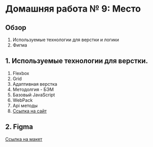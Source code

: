 # Домашняя работа № 9: Место

## Обзор

1. Используемые технологии для верстки и логики
2. Фигма

## 1. Используемые технологии для верстки.

1. Flexbox
2. Grid
3. Адаптивная верстка
4. Методолгия - БЭМ
5. Базовый JavaScript
6. WebPack
7. Api методы
8. [Ссылка на сайт](https://morphinemeplz.github.io/mesto/)

## 2. Figma

[Ссылка на макет](https://www.figma.com/file/kRVLKwYG3d1HGLvh7JFWRT/JavaScript.-Sprint-6?node-id=0%3A1)
